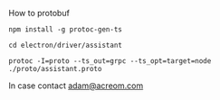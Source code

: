 How to protobuf

```
npm install -g protoc-gen-ts

cd electron/driver/assistant

protoc -I=proto --ts_out=grpc --ts_opt=target=node ./proto/assistant.proto
```

In case contact adam@acreom.com

